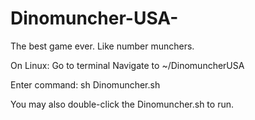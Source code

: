 Dinomuncher-USA-
================

The best game ever.
Like number munchers.

On Linux:
Go to terminal
Navigate to ~/DinomuncherUSA

Enter command: sh Dinomuncher.sh

You may also double-click the Dinomuncher.sh to run.
